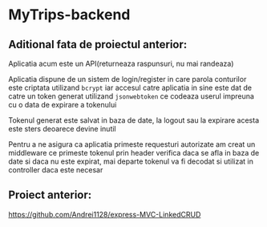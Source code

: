 # MyTrips-backend
## Aditional fata de proiectul anterior:
Aplicatia acum este un API(returneaza raspunsuri, nu mai randeaza)

Aplicatia dispune de un sistem de login/register in care parola conturilor este criptata utilizand `bcrypt` iar accesul catre aplicatia in sine este dat de catre un token generat utilizand `jsonwebtoken` ce codeaza userul impreuna cu o data de expirare a tokenului

Tokenul generat este salvat in baza de date, la logout sau la expirare acesta este sters deoarece devine inutil

Pentru a ne asigura ca aplicatia primeste requesturi autorizate am creat un middleware ce primeste tokenul prin header verifica daca se afla in baza de date si daca nu este expirat, mai departe tokenul va fi decodat si utilizat in controller daca este necesar 
## Proiect anterior: 
https://github.com/Andrei1128/express-MVC-LinkedCRUD
